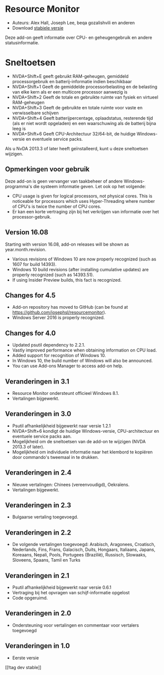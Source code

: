 # Resource Monitor #

* Auteurs: Alex Hall, Joseph Lee, beqa gozalishvili en anderen
* Download [stabiele versie][1]

Deze add-on geeft informatie over CPU- en geheugengebruik en andere
statusinformatie.

# Sneltoetsen #

* NVDA+Shift+E geeft gebruikt RAM-geheugen, gemiddeld processorgebruik en
  batterij-informatie indien beschikbaar
* NVDA+Shift+1 Geeft de gemiddelde processorbelasting en de belasting van
  elke kern als er een multicore processor aanwezig is
* NVDA+Shift+2 Geeft de totale en gebruikte ruimte van fysiek en virtueel
  RAM-geheugen
* NVDA+Shift+3 Geeft de gebruikte en totale ruimte voor vaste en
  verwisselbare schijven
* NVDA+Shift+4 Geeft batterijpercentage, oplaadstatus, resterende tijd (als
  er niet wordt opgeladen) en een waarschuwing als de batterij bijna leeg is
* NVDA+Shift+6 Geeft CPU-Architectuur 32/64-bit, de huidige Windows-versie
  en eventuele service packs.

Als u NvDA 2013.3 of later heeft geïnstalleerd, kunt u deze sneltoetsen
wijzigen.

## Opmerkingen voor gebruik ##

Deze add-on is geen vervanger van taakbeheer of andere Windows-programma's
die systeem informatie geven. Let ook op het volgende:

* CPU usage is given for logical processors, not physical cores. This is
  noticeable for processors which uses Hyper-Threading where number of CPU's
  is twice the number of CPU cores.
* Er kan een korte vertraging zijn bij het verkrijgen van informatie over
  het processor-gebruik.

## Version 16.08

Starting with version 16.08, add-on releases will be shown as
year.month.revision.

* Various revisions of Windows 10 are now properly recognized (such as 1607
  for build 14393).
* Windows 10 build revisions (after installing cumulative updates) are
  properly recognized (such as 14393.51).
* If using Insider Preview builds, this fact is recognized.

## Changes for 4.5 ##

* Add-on repository has moved to GitHub (can be found at
  https://github.com/josephsl/resourcemonitor).
* Windows Server 2016 is properly recognized.

## Changes for 4.0 ##

* Updated psutil dependency to 2.2.1.
* Vastly improved performance when obtaining information on CPU load.
* Added support for recognition of Windows 10.
* In Windows 10, the build number of Windows will also be announced.
* You can use Add-ons Manager to access add-on help.

## Veranderingen in 3.1 ##

* Resource Monitor ondersteunt officieel Windows 8.1.
* Vertalingen bijgewerkt.

## Veranderingen in 3.0 ##

* Psutil afhankelijkheid bijgewerkt naar versie 1.2.1
* NVDA+Shift+6 kondigt de huidige Windows-versie, CPU-architectuur en
  eventuele service packs aan.
* Mogelijkheid om de sneltoetsen van de add-on te wijzigen (NVDA 2013.3 of
  later).
* Mogelijkheid om individuele informatie naar het klembord te kopiëren door
  commando's tweemaal in te drukken.

## Veranderingen in 2.4 ##

* Nieuwe vertalingen: Chinees (vereenvoudigd), Oekraïens.
* Vertalingen bijgewerkt.

## Veranderingen in 2.3 ##

* Bulgaarse vertaling toegevoegd.

## Veranderingen in 2.2 ##

* De volgende vertalingen toegevoegd: Arabisch, Aragonees, Croatisch,
  Nederlands, Fins, Frans, Galacisch, Duits, Hongaars, Italiaans, Japans,
  Koreaans, Nepali, Pools, Portugees (Brazilië), Russisch, Slowaaks,
  Sloveens, Spaans, Tamil en Turks

## Veranderingen in 2.1 ##

* Psutil afhankelijkheid bijgewerkt naar versie 0.6.1
* Vertraging bij het opvragen van schijf-informatie opgelost
* Code opgeruimd.

## Veranderingen in 2.0 ##

* Ondersteuning voor vertalingen en commentaar voor vertalers toegevoegd

## Veranderingen in 1.0 ##

* Eerste versie

[[!tag dev stable]]

[1]: http://addons.nvda-project.org/files/get.php?file=rm
